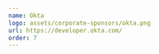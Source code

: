 ```yaml
---
name: Okta
logo: assets/corporate-sponsors/okta.png
url: https://developer.okta.com/
order: 7
---
```

